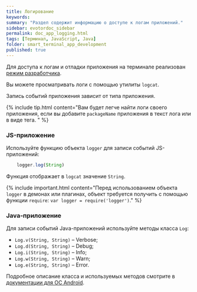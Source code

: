 ```yaml
---
title: Логирование
keywords:
summary: "Раздел содержит информацию о доступе к логам приложений."
sidebar: evotordoc_sidebar
permalink: doc_app_logging.html
tags: [Терминал, JavaScript, Java]
folder: smart_terminal_app_development
published: true
---
```

Для доступа к логам и отладки приложения на терминале реализован [режим разработчика](./doc_developer_mode.html).

Вы можете просматривать логи с помощью утилиты `logcat`.

Запись событий приложения зависит от типа приложения.

{% include tip.html content="Вам будет легче найти логи своего приложения, если вы добавите `packageName` приложения в текст лога или в виде тега. " %}

### JS-приложение

Используйте функцию объекта `logger` для записи событий JS-приложений:

```javascript
    logger.log(String)
```

Функция отображает в `logcat` значение `String`.

{% include important.html content="Перед использованием объекта `logger` в демонах или плагинах, объект требуется получить с помощью функции `require`: `var logger = require('logger')`." %}


### Java-приложение

Для записи событий Java-приложений используйте методы класса `Log`:

* `Log.v(String, String)` – Verbose;
* `Log.d(String, String)` – Debug;
* `Log.i(String, String)` – Info;
* `Log.w(String, String)` – Warn;
* `Log.e(String, String)` – Error.

Подробное описание класса и используемых методов смотрите в [документации для ОС Android](https://developer.android.com/reference/android/util/Log.html).
